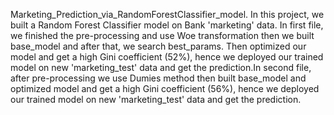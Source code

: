 Marketing_Prediction_via_RandomForestClassifier_model. In this project, we built a Random Forest Classifier model on Bank 'marketing' data. In first file, we finished the pre-processing and use Woe transformation then we built base_model and after that, we search best_params. Then optimized our model and get a high Gini coefficient (52%), hence we deployed our trained model on new 'marketing_test' data and get the prediction.In second file, after pre-processing we use Dumies method then built base_model and optimized model and get a high Gini coefficient (56%), hence we deployed our trained model on new 'marketing_test' data and get the prediction.
